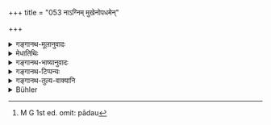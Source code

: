 +++
title = "053 नाऽग्निम् मुखेनोपधमेन्"

+++

<details><summary>गङ्गानथ-मूलानुवादः</summary>

He shall not blow fire with the mouth; nor shall he look at a naked woman. He shall not throw an unclean thing into fire; nor shall he warm his feet at it.—(53)
</details>

<details><summary>मेधातिथिः</summary>

[^१२५]:
     M G 1st ed.: pādā

धवित्रादिनाग्निर् ध्मातव्यः । **नग्नां नेक्षेत स्त्रियम्** । "अन्यत्र मैथुनात्" इति स्मृत्यन्तरम् । **नामेध्यम्** । मेध्यो यज्ञस् तदर्थं मेध्यम् । अमेध्यं यद् अयज्ञियं पलाण्डुमूत्रपुरीषादि । **तन् नाग्नौ क्षिपेत्** । उत्क्षिप्य **पादौ**[^१२६] साक्षाद् अग्नौ **न तापयेत्** । अवच्छाद्य तापयित्वा स्वेदाद्यर्थम् अग्नितापनम् अदोषः ॥ ४.५३ ॥


[^१२६]:
     M G 1st ed. omit: pādau
</details>

<details><summary>गङ्गानथ-भाष्यानुवादः</summary>

Fire should be blown with deer-skin-fans and such things.

‘*He shall not look at a naked woman*’—‘apart from sexual intercourse,’ says another Smṛti-text.

‘*Unclean thing*’—‘*ameḍhya*—‘*medha*’ means- *sacrifice*; ‘*medhya*’ is
*fit for use at sacrifice*; and ‘*amedhya*’ is *unfit* for use at
sacrifices; such things, for instance, as onions, urine, excreta, and so forth. Anything like this, he shall not throw into fire.

He shall not raise his feet directly towards the fire and warm them at it. There is no objection to the feet being covered and then warmed for the purpose of exciting perspiration.—(53).
</details>

<details><summary>गङ्गानथ-टिप्पन्यः</summary>

This verse is quoted in *Aparārka* (p. 181);—and in *Mitākṣarā* (on
1.137).
</details>

<details><summary>गङ्गानथ-तुल्य-वाक्यानि</summary>

*Gautama* (9.33).—‘Blowing fire with the mouth, wrangling, obtrusive
wearing of garlands and sandal-paste, eating with his wife, looking at
the wife applying collyrium to her eyes, entering by the wrong door,
eating while seated on the chair, swimming in the river, climbing
trees,—these he shall avoid.’

*Āpastamba Dharmasūtra* (15.20).—‘He shall not blow (the fire,
carelessly).’

Do. (30.20).—‘He shall not stretch his legs towards fire, water,
Brahmaṇas, Deities, wind.’

*Vaśiṣṭha* (12.27).—‘He shall not blow the fire with his mouth.’

*Viṣṇu* (72.26.37).—‘He shall not look at the naked woman,—he shall not
throw any unclean object into the fire,—he shall not warm his feet over
the fire.’

Do. (Aparārka, p. 182).—‘Blood or poison he shall not throw into the
fire.’

*Yājñavalkya* (1.135).—‘He shall not look at the sun, nor at the naked
woman, nor at the woman immediately after intercourse, nor at the urine
or at the stool, nor at unclean things, nor at the eclipse or at the
stars.’

*Yajñavalkya* (1.137).—‘He shall not throw into the water spittings or
blood, or ordure or urine or semen; he shall not warm his feet over the
fire; nor shall he cross over it.’

*Āśvalāyana Gṛhyasūtra* (3.9.6).—‘He shall not bathe at night; he shall
not bathe naked; he shall not sleep naked; he shall not look at ṭhe
naked woman, except...... he shall not run in the rain.’

*Yama* (Aparārka, p. 181).—‘The worshipping tree one shall not cut; nor
throw phlegm, semen, poison, urine, ordure, blood, bones, ashes,
potsherds, hair or thorns into water.’

*Kātyāyana* (Do.).—‘Either before or after the offering of oblations one
shall not blow the fire with the hand, or with the winnowing basket or
with the *sphya* or fans. He shall blow the fire with the mouth alone,
as from the mouth was fire born; the prohibition of blowing fire with
the mouth is applied to the ordinary (not sacrificial) fire.’

*Devala* (Do.).—‘One shall not throw fire into the fire, nor quench it
with water.’
</details>

<details><summary>Bühler</summary>

053	Let him not blow a fire with his mouth; let him not look at a naked woman; let him not throw any impure substance into the fire, and let him not warm his feet at it.
</details>
